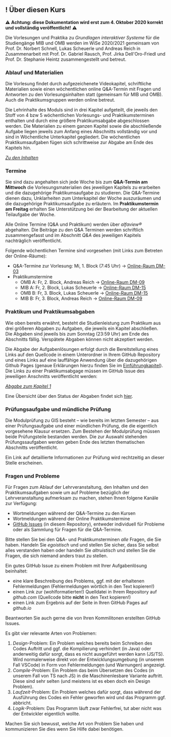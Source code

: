 ## **!** Über diesen Kurs

⚠ **Achtung: diese Dokumentation wird erst zum 4. Oktober 2020 korrekt und vollständig veröffentlicht!** ⚠

Die Vorlesungen und Praktika zu *Grundlagen interaktiver Systeme* für die Studiengänge MIB und OMB werden im WiSe 2020/2021 gemeinsam von Prof. Dr. Norbert Schnell, Lukas Scheuerle und Andreas Reich in Zusammenarbeit mit Prof. Dr. Gabriel Rausch, Prof. Jirka Dell'Oro-Friedl und Prof. Dr. Stephanie Heintz zusammengestellt und betreut.

### Ablauf und Materialien

Die Vorlesung findet durch aufgezeichenete Videokapitel, schriftliche Materialien sowie einen wöchentlichen online Q&A-Termin mit Fragen und Antworten zu den Vorlesungsinhalten statt (gemeinsam für MIB und OMB). Auch die Praktikumsgruppen werden online betreut.

Die Lehrinhalte des Moduls sind in drei Kapitel aufgeteilt, die jeweils den Stoff von 4 bzw 5 wöchentlichen Vorlesungs- und Praktikumsterminen enthalten und durch eine größere Praktikumsabgabe abgeschlossen werden. Die Materialien zu einem ganzen Kapitel sowie die abschließende Aufgabe liegen jeweils zum Anfang eines Abschnitts vollständig vor und sind in Wöchentliche Unterkapitel gegliedert. Die wöchentlichen Praktikumsaufgaben fügen sich schrittweise zur Abgabe am Ende des Kapitels hin.

*[Zu den Inhalten](content)*

### Termine

Sie sind dazu angehalten sich jede Woche bis zum **Q&A-Termin am Mittwoch** die Vorlesungsmaterialien des jeweiligen Kapitels zu erarbeiten und die dazugehörige Praktikumsaufgabe zu studieren. Die Q&A-Termine dienen dazu, Unklarheiten zum Unterkapitel der Woche auszuräumen und die dazugehörige Praktikumsaufgabe zu erläutern. Im **Praktikumstermin am Freitag** erhalten Sie Unterstützung bei der Bearbeitung der aktuellen Teilaufgabe der Woche.

Alle Online Termine (Q&A und Praktikum) werden über *alfaview&reg;* abgehalten. Die Beiträge zu den Q&A Terminen werden schriftlich zusammengefasst und im Abschnitt *Q&A* des jeweiligen Kapitels nachträglich veröffentlicht.

Folgende wöchentlichen Termine sind vorgesehen (mit Links zum Betreten der Online-Räume):  
- Q&A-Termine zur Vorlesung: Mi, 1. Block (7:45 Uhr) → [Online-Raum DM-03](https://rooms.hs-furtwangen.de/rooms/dm03)
- Praktikumstermine
  - OMB A: Fr, 2. Block, Andreas Reich → [Online-Raum DM-09](https://rooms.hs-furtwangen.de/rooms/dm09)
  - MIB A: Fr, 2. Block, Lukas Scheuerle → [Online-Raum DM-15](https://rooms.hs-furtwangen.de/rooms/dm15)
  - OMB B: Fr, 3. Block, Lukas Scheuerle → [Online-Raum DM-15](https://rooms.hs-furtwangen.de/rooms/dm15)
  - MIB B: Fr, 3. Block, Andreas Reich → [Online-Raum DM-09](https://rooms.hs-furtwangen.de/rooms/dm09)

### Praktikum und Praktikumsabgaben

Wie oben bereits erwähnt, besteht die Studienleistung zum Praktikum aus drei größeren Abgaben zu Aufgaben, die jeweils ein Kapitel abschließen. Die Abgaben sind jeweils bis zum Sonntag (23:59 Uhr) am Ende des Abschnitts fällig. Verspätete Abgaben können nicht akzeptiert werden.

Die Abgabe der Aufgabenlösungen erfolgt durch die Bereitstellung eines Links auf den Quellcode in einem Unterordner in Ihrem GitHub Repository und eines Links auf eine lauffähige Anwendung über die dazugehörigen Github Pages (genaue Erklärungen hierzu finden Sie im [Einführungkapitel](content/L1.1)). Die Links zu einer Praktikumsabgage müssen im GitHub Issue des jeweiligen Anschnitts veröffentlicht werden:

*[Abgabe zum Kapitel 1](https://github.com/hs-furtwangen/GIS-WiSe-2020-2021/issues/1)*

Eine Übersicht über den Status der Abgaben findet sich [hier](status).

### Prüfungsaufgabe und mündliche Prüfung

Die Modulprüfung zu GIS besteht – wie bereits im letzten Semester – aus einer Prüfungsaufgabe und einer mündlichen Prüfung, die die eigentlich vorgesehene Klausur ersetzen. Zum Bestehen der Modulprüfung müssen beide Prüfungsteile bestanden werden. Die zur Auswahl stehenden Prüfungssaufgaben werden geben Ende des letzten thematischen Abschnitts veröffentlicht.

Ein Link auf detaillierte Informationen zur Prüfung wird rechtzeitig an dieser Stelle erscheinen.

### Fragen und Probleme

Für Fragen zum Ablauf der Lehrveranstaltung, den Inhalten und den Praktikumsaufgaben sowie um auf Probleme bezüglich der Lehrveranstaltung aufmerksam zu machen, stehen Ihnen folgene Kanäle zur Verfügung:
- Wortmeldungen während der Q&A-Termine zu den Kursen
- Wortmeldungen während der Online Praktikumstermine
- [GitHub Issues](https://github.com/hs-furtwangen/GIS-WiSe-2020-2021/issues) (in diesem Repository), entweder individuell für Probleme oder als Sammlung für Fragen für die Q&A-Termine.

Bitte stellen Sie bei den Q&A- und Praktikumsterminen *alle* Fragen, die Sie haben. Handeln Sie *egoistisch* und und stellen Sie sicher, dass Sie selbst alles verstanden haben oder handeln Sie *altruistisch* und stellen Sie die Fragen, die sich niemand anders traut zu stellen.

Ein gutes GitHub Issue zu einem Problem mit Ihrer Aufgabenlösung beinhaltet:
  - eine klare Beschreibung des Problems, ggf. mit der erhaltenen Fehlermeldungen (Fehlermeldungen wörtlich in den Text kopieren!)
  - einen Link zur (wohlformatierten!) Quelldatei in Ihrem Repository auf *github.com* (Quellcode bitte **nicht** in den Text kopieren!)
  - einen Link zum Ergebnis auf der Seite in Ihren GitHub Pages auf *github.io*

Beantworten Sie auch gerne die von Ihren Kommilitonen erstellten GitHub Issues.

Es gibt vier relevante Arten von Problemen:

1. *Design*-Problem: Ein Problem welches bereits beim Schreiben des Codes Auftritt und ggf. die Kompilierung verhindert (in Java) oder anderweitig dafür sorgt, dass es nicht ausgeführt werden kann (JS/TS). Wird normalerweise direkt von der Entwicklungsumgebung (in unserem Fall VSCode) in Form von Fehlermeldungen (und Warnungen) angezeigt.
2. *Compile*-Problem: Ein Problem das beim Übersetzen des Codes (in unserem Fall von TS nach JS) in die Maschinenlesbare Variante auftritt. Diese sind sehr selten (und meistens ist es eben doch ein Design Problem).
3. *Laufzeit*-Problem: Ein Problem welches dafür sorgt, dass während der Ausführung des Codes ein Fehler geworfen wird und das Programm ggf. abbricht.
4. *Logik*-Problem: Das Programm läuft zwar Fehlerfrei, tut aber nicht was der Entwickler eigentlich wollte.

Machen Sie sich bewusst, welche Art von Problem Sie haben und kommunizieren Sie dies wenn Sie Hilfe dabei benötigen.